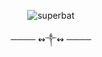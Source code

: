 <p align="center">
  <img src="https://64.media.tumblr.com/fb52c083a98aaeb6d5214303ca558edd/tumblr_nzzsdzkVY91tuxm3lo1_500.gif" alt="superbat"/>
</p>

<p align=center>──── ↭༒↭ ────</a> </p>

